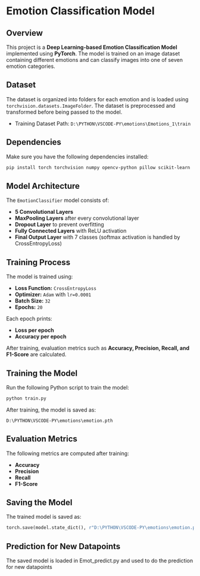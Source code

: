 # Emotion Classification Model

## Overview
This project is a **Deep Learning-based Emotion Classification Model** implemented using **PyTorch**. The model is trained on an image dataset containing different emotions and can classify images into one of seven emotion categories.

## Dataset
The dataset is organized into folders for each emotion and is loaded using `torchvision.datasets.ImageFolder`. The dataset is preprocessed and transformed before being passed to the model.

- Training Dataset Path: `D:\PYTHON\VSCODE-PY\emotions\Emotions_1\train`

## Dependencies
Make sure you have the following dependencies installed:

```bash
pip install torch torchvision numpy opencv-python pillow scikit-learn
```

## Model Architecture
The `EmotionClassifier` model consists of:
- **5 Convolutional Layers**
- **MaxPooling Layers** after every convolutional layer
- **Dropout Layer** to prevent overfitting
- **Fully Connected Layers** with ReLU activation
- **Final Output Layer** with 7 classes (softmax activation is handled by CrossEntropyLoss)

## Training Process
The model is trained using:
- **Loss Function:** `CrossEntropyLoss`
- **Optimizer:** `Adam` with `lr=0.0001`
- **Batch Size:** `32`
- **Epochs:** `20`

Each epoch prints:
- **Loss per epoch**
- **Accuracy per epoch**

After training, evaluation metrics such as **Accuracy, Precision, Recall, and F1-Score** are calculated.

## Training the Model
Run the following Python script to train the model:

```python
python train.py
```

After training, the model is saved as:

```plaintext
D:\PYTHON\VSCODE-PY\emotions\emotion.pth
```

## Evaluation Metrics
The following metrics are computed after training:
- **Accuracy**
- **Precision**
- **Recall**
- **F1-Score**

## Saving the Model
The trained model is saved as:
```python
torch.save(model.state_dict(), r"D:\PYTHON\VSCODE-PY\emotions\emotion.pth")
```

## Prediction for New Datapoints

The saved model is loaded in Emot_predict.py and used to do the prediction for new datapoints


